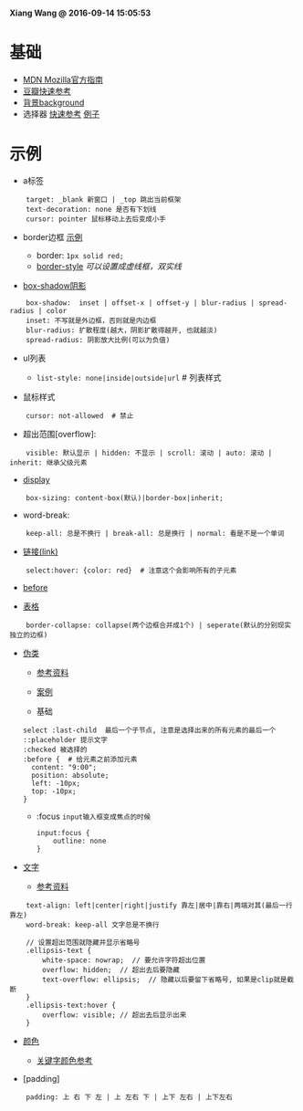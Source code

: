 #### Xiang Wang @ 2016-09-14 15:05:53

# 基础
* [MDN Mozilla官方指南](https://developer.mozilla.org/zh-CN/docs/Web/CSS/Reference)
* [豆瓣快速参考](https://www.douban.com/note/65562130/?type=like)
* [背景background](background背景.md)
* 选择器 [快速参考](./select选择器.md) [例子](./select选择器.html)

# 示例
* a标签
```
    target: _blank 新窗口 | _top 跳出当前框架
    text-decoration: none 是否有下划线
    cursor: pointer 鼠标移动上去后变成小手
```
* border边框 [示例](./border.html)
    * border: `1px solid red;`
    * [border-style](https://developer.mozilla.org/zh-CN/docs/Web/CSS/border-style) *可以设置成虚线框，双实线*

* [box-shadow阴影](https://developer.mozilla.org/zh-CN/docs/Web/CSS/box-shadow)
```
    box-shadow:  inset | offset-x | offset-y | blur-radius | spread-radius | color
    inset: 不写就是外边框，否则就是内边框
    blur-radius: 扩散程度(越大，阴影扩散得越开, 也就越淡)
    spread-radius: 阴影放大比例(可以为负值)
```

* ul列表
    * `list-style: none|inside|outside|url` # 列表样式 

* 鼠标样式

```
    cursor: not-allowed  # 禁止
```
* 超出范围[overflow]:

```
    visible: 默认显示 | hidden: 不显示 | scroll: 滚动 | auto: 滚动 | inherit: 继承父级元素
```
* [display](./display.html)

```
    box-sizing: content-box(默认)|border-box|inherit;
```

* word-break:

```
    keep-all: 总是不换行 | break-all: 总是换行 | normal: 看是不是一个单词
```

* [链接(link)](./link.html)

```
    select:hover: {color: red}  # 注意这个会影响所有的子元素
```

* [before](./before伪类.html)

* [表格](./table.html)

```
    border-collapse: collapse(两个边框合并成1个) | seperate(默认的分别现实独立的边框)
```

* [伪类]()
    * [参考资料](https://developer.mozilla.org/zh-CN/docs/Web/CSS/Pseudo-classes)
    * [案例](./pseudo-class伪类.html)

    * 基础
    ```
    select :last-child  最后一个子节点, 注意是选择出来的所有元素的最后一个
    ::placeholder 提示文字
    :checked 被选择的
    :before {  # 给元素之前添加元素
      content: "9:00";
      position: absolute;
      left: -10px;
      top: -10px;
    }
    ```

    * :focus  `input输入框变成焦点的时候`
        ```
        input:focus {
            outline: none
        }
        ```

* [文字](./text.html)
    * [参考资料](https://developer.mozilla.org/zh-CN/docs/Web/CSS/text-overflow)
```
    text-align: left|center|right|justify 靠左|居中|靠右|两端对其(最后一行靠左)
    word-break: keep-all 文字总是不换行
    
    // 设置超出范围就隐藏并显示省略号
    .ellipsis-text {
        white-space: nowrap;  // 要允许字符超出位置
        overflow: hidden;  // 超出去后要隐藏
        text-overflow: ellipsis;  // 隐藏以后要留下省略号, 如果是clip就是截断
    }
    .ellipsis-text:hover {
        overflow: visible; // 超出去后显示出来
    }
```
* [颜色](./color颜色.html)
    * [关键字颜色参考](https://developer.mozilla.org/en/docs/Web/CSS/color_value#Color_keywords)

* [padding]

```
    padding: 上 右 下 左 | 上 左右 下 | 上下 左右 | 上下左右
```

